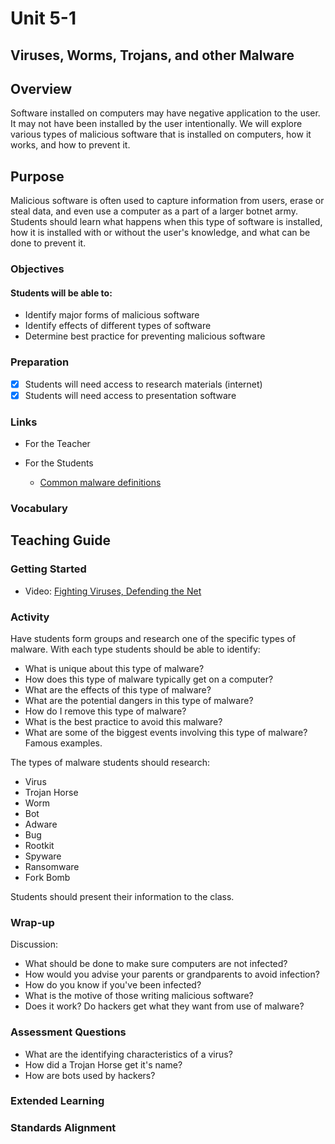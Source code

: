 # Unit 5-1
## Viruses, Worms, Trojans, and other Malware

## Overview
Software installed on computers may have negative application to the user. It may not have been installed by the user intentionally.  We will explore various types of malicious software that is installed on computers, how it works, and how to prevent it.

## Purpose
Malicious software is often used to capture information from users, erase or steal data, and even use a computer as a part of a larger botnet army. Students should learn what happens when this type of software is installed, how it is installed with or without the user's knowledge, and what can be done to prevent it.


### Objectives
#### Students will be able to:
- Identify major forms of malicious software
- Identify effects of different types of software
- Determine best practice for preventing malicious software

### Preparation
- [x] Students will need access to research materials (internet)
- [x] Students will need access to presentation software

### Links
- For the Teacher

- For the Students
	- [Common malware definitions](https://www.veracode.com/blog/2012/10/common-malware-types-cybersecurity-101)

### Vocabulary

## Teaching Guide
### Getting Started
- Video: [Fighting Viruses, Defending the Net](https://www.ted.com/talks/mikko_hypponen_fighting_viruses_defending_the_net)

### Activity
Have students form groups and research one of the specific types of malware.  With each type students should be able to identify:
- What is unique about this type of malware?
- How does this type of malware typically get on a computer?
- What are the effects of this type of malware?
- What are the potential dangers in this type of malware?
- How do I remove this type of malware?
- What is the best practice to avoid this malware?
- What are some of the biggest events involving this type of malware? Famous examples.

The types of malware students should research:
- Virus
- Trojan Horse
- Worm
- Bot
- Adware
- Bug
- Rootkit
- Spyware
- Ransomware
- Fork Bomb

Students should present their information to the class.

### Wrap-up
Discussion:
- What should be done to make sure computers are not infected?
- How would you advise your parents or grandparents to avoid infection?
- How do you know if you've been infected?
- What is the motive of those writing malicious software?
- Does it work? Do hackers get what they want from use of malware?

### Assessment Questions
- What are the identifying characteristics of a virus?
- How did a Trojan Horse get it's name?
- How are bots used by hackers?

### Extended Learning

### Standards Alignment
